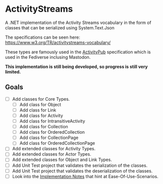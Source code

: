 # ActivityStreams
A .NET implementation of the Activity Streams vocabulary in the form of classes that can be serialized using System.Text.Json

The specifications can be seen here: https://www.w3.org/TR/activitystreams-vocabulary/

These types are famously used in the [ActivityPub](https://www.w3.org/TR/activitypub/) specification which is used in the Fediverse inclusing Mastodon.

**This implementation is still being developed, so progress is still very limited.**

## Goals
- [ ] Add classes for Core Types.
  - [ ] Add class for Object
  - [ ] Add class for Link
  - [ ] Add class for Activity
  - [ ] Add class for IntransitiveActivity
  - [ ] Add class for Collection
  - [ ] Add class for OrderedCollection
  - [ ] Add class for CollectionPage
  - [ ] Add class for OrderedCollectionPage
- [ ] Add extended classes for Activity Types.
- [ ] Add extended classes for Actor Types.
- [ ] Add extended classes for Object and Link Types.
- [ ] Add Unit Test project that validates the serialization of the classes.
- [ ] Add Unit Test project that validates the deserialization of the classes.
- [ ] Look into the [Implementation Notes](https://www.w3.org/TR/activitystreams-vocabulary/#notes) that hint at Ease-Of-Use-Scenarios.
